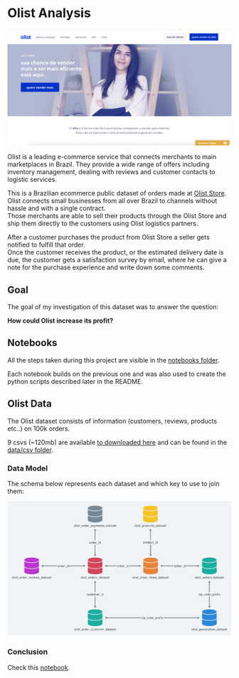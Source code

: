# Olist Analysis

<img src='img/olist.png' width='700'>

Olist is a leading e-commerce service that connects merchants to main marketplaces in Brazil. They provide a wide range of offers including inventory management, dealing with reviews and customer contacts to logistic services.

This is a Brazilian ecommerce public dataset of orders made at [Olist Store](https://olist.com/).
Olist connects small businesses from all over Brazil to channels without hassle and with a single contract.  
Those merchants are able to sell their products through the Olist Store and ship them directly to the customers using Olist logistics partners.

After a customer purchases the product from Olist Store a seller gets notified to fulfill that order.  
Once the customer receives the product, or the estimated delivery date is due, the customer gets a satisfaction survey by email, where he can give a note for the purchase experience and write down some comments.

## Goal

The goal of my investigation of this dataset was to answer the question:

**How could Olist increase its profit?** 

## Notebooks

All the steps taken during this project are visible in the [notebooks folder](https://github.com/kura-999/olist/tree/main/notebooks). 

Each notebook builds on the previous one and was also used to create the python scripts described later in the README.

## Olist Data

The Olist dataset consists of information (customers, reviews, products etc..) on 100k orders.

9 csvs (~120mb) are available [to downloaded here](https://www.kaggle.com/olistbr/brazilian-ecommerce) and can be found in the [data/csv folder](https://github.com/kura-999/olist/tree/main/data/csv).

### Data Model

The schema below represents each dataset and which key to use to join them:

<div id="data_model">

<img src='img/data_model_olist.png' width='700'>

<div id="olist_customers_dataset">

### Conclusion

Check this [notebook](https://github.com/kura-999/olist/blob/main/notebooks/08_ceo_request.ipynb).
